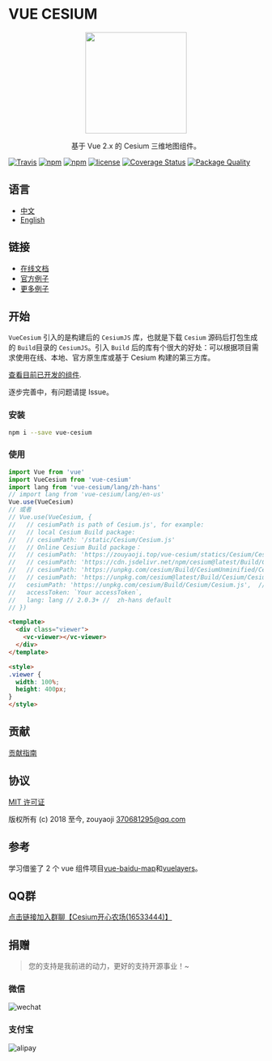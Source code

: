 # VUE CESIUM

<p align="center">
  <img src="https://zouyaoji.top/vue-cesium/favicon.png" width="200px">
</p>
<p align="center">基于 Vue 2.x 的 Cesium 三维地图组件。</p>

[![Travis](https://img.shields.io/travis/zouyaoji/vue-cesium?style=plastic)](https://travis-ci.org/zouyaoji/vue-cesium)
[![npm](https://img.shields.io/npm/v/vue-cesium?style=plastic)](https://www.npmjs.com/package/vue-cesium)
[![npm](https://img.shields.io/npm/dm/vue-cesium?style=plastic)](https://www.npmjs.com/package/vue-cesium)
[![license](https://img.shields.io/github/license/zouyaoji/vue-cesium?style=plastic)](https://github.com/zouyaoji/vue-cesium/blob/master/LICENSE)
[![Coverage Status](https://img.shields.io/coveralls/github/zouyaoji/vue-cesium?style=plastic)](https://coveralls.io/github/zouyaoji/vue-cesium?branch=master)
[![Package Quality](https://npm.packagequality.com/shield/vue-cesium.svg)](https://packagequality.com/#?package=vue-cesium)

## 语言

- [中文](https://github.com/zouyaoji/vue-cesium/blob/master/README.zh.md)
- [English](https://github.com/zouyaoji/vue-cesium/blob/master/README.md)

## 链接

- [在线文档](https://zouyaoji.top/vue-cesium)
- [官方例子](https://sandcastle.cesium.com/)
- [更多例子](https://github.com/zouyaoji/vue-cesium-demo)

## 开始

`VueCesium` 引入的是构建后的 `CesiumJS` 库，也就是下载 `Cesium` 源码后打包生成的 `Build`目录的 `CesiumJS`。引入 `Build` 后的库有个很大的好处：可以根据项目需求使用在线、本地、官方原生库或基于 Cesium 构建的第三方库。

[查看目前已开发的组件](https://github.com/zouyaoji/vue-cesium/blob/master/src/utils/nameClassMap.js).

逐步完善中，有问题请提 Issue。

### 安装

```bash
npm i --save vue-cesium
```

### 使用

```js
import Vue from 'vue'
import VueCesium from 'vue-cesium'
import lang from 'vue-cesium/lang/zh-hans'
// import lang from 'vue-cesium/lang/en-us'
Vue.use(VueCesium)
// 或者
// Vue.use(VueCesium, {
//   // cesiumPath is path of Cesium.js', for example:
//   // local Cesium Build package:
//   // cesiumPath: '/static/Cesium/Cesium.js'
//   // Online Cesium Build package：
//   // cesiumPath: 'https://zouyaoji.top/vue-cesium/statics/Cesium/Cesium.js'
//   // cesiumPath: 'https://cdn.jsdelivr.net/npm/cesium@latest/Build/Cesium/Cesium.js',
//   // cesiumPath: 'https://unpkg.com/cesium/Build/CesiumUnminified/Cesium.js',
//   // cesiumPath: 'https://unpkg.com/cesium@latest/Build/Cesium/Cesium.js',
//   cesiumPath: 'https://unpkg.com/cesium/Build/Cesium/Cesium.js',  // default
//   accessToken: `Your accessToken`,
//   lang: lang // 2.0.3+ //  zh-hans default
// })
```

```html
<template>
  <div class="viewer">
    <vc-viewer></vc-viewer>
  </div>
</template>

<style>
.viewer {
  width: 100%;
  height: 400px;
}
</style>
```

## 贡献

[贡献指南](https://github.com/zouyaoji/vue-cesium/blob/master/CONTRIBUTING.md)

## 协议

[MIT 许可证](https://opensource.org/licenses/MIT)

版权所有 (c) 2018 至今, zouyaoji <370681295@qq.com>

## 参考

学习借鉴了 2 个 vue 组件项目[vue-baidu-map](https://github.com/Dafrok/vue-baidu-map)和[vuelayers](https://github.com/ghettovoice/vuelayers/)。

## QQ群

[点击链接加入群聊【Cesium开心农场(16533444)】](https://jq.qq.com/?_wv=1027&k=5BCrKOi)

## 捐赠

> 您的支持是我前进的动力，更好的支持开源事业！~
### 微信
![wechat](https://zouyaoji.top/vue-cesium/statics/assets/images/wechat.png)

### 支付宝
![alipay](https://zouyaoji.top/vue-cesium/statics/assets/images/alipay.png)
